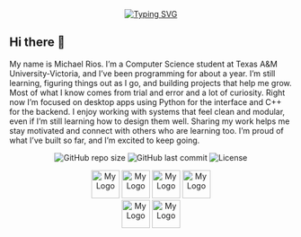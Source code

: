 <div align="center">
 <a href="https://git.io/typing-svg"><img src="https://readme-typing-svg.demolab.com?font=Pacifico&pause=1000&color=21A910&width=435&lines=Welcome+to+KingNeoIV's+Laboratory" alt="Typing SVG" />
 </a>
</div>

## Hi there 👋

<p>
  My name is Michael Rios. I’m a Computer Science student at Texas A&M University-Victoria, and I’ve been programming for about a year. I’m still learning,
  figuring things out as I go, and building projects that help me grow. Most of what I know comes from trial and error and a lot of curiosity.
  Right now I’m focused on desktop apps using Python for the interface and C++ for the backend. I enjoy working with systems that feel clean and modular, 
  even if I’m still learning how to design them well. Sharing my work helps me stay motivated and connect with others who are learning too. 
  I’m proud of what I’ve built so far, and I’m excited to keep going.

</p>

<div align="center">

  ![GitHub repo size](https://img.shields.io/github/repo-size/KingNeoIV/u-sell-it)
  ![GitHub last commit](https://img.shields.io/github/last-commit/KingNeoIV/u-sell-it)
  ![License](https://img.shields.io/github/license/KingNeoIV/u-sell-it)
 
</div>

<div align="center">
 
 <img src="https://img.icons8.com/?size=100&id=mciovJOS9Auv&format=png&color=000000" alt="My Logo" width="50"/>
 <img src="https://img.icons8.com/?size=100&id=6DuoGHb03MQm&format=png&color=000000" alt="My Logo" width="50"/>
 <img src="https://img.icons8.com/?size=100&id=UFF3hmipmJ2V&format=png&color=000000" alt="My Logo" width="50"/>
 <img src="https://img.icons8.com/?size=100&id=9OGIyU8hrxW5&format=png&color=000000" alt="My Logo" width="50"/>

</div>

<div align="center">

 <img src="https://img.icons8.com/?size=100&id=GHpPF6YPqnCO&format=png&color=000000" alt="My Logo" width="50"/>
 <img src="https://img.icons8.com/?size=100&id=XTantlC-UA3q&format=png&color=000000" alt="My Logo" width="50"/>
 
</div>




<!--
**KingNeoIV/KingNeoIV** is a ✨ _special_ ✨ repository because its `README.md` (this file) appears on your GitHub profile.

Here are some ideas to get you started:

- 🔭 I’m currently working on ...
- 🌱 I’m currently learning ...
- 👯 I’m looking to collaborate on ...
- 🤔 I’m looking for help with ...
- 💬 Ask me about ...
- 📫 How to reach me: ...
- 😄 Pronouns: ...
- ⚡ Fun fact: ...
-->
